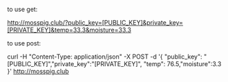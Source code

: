 to use get:

http://mosspig.club/?public_key=[PUBLIC_KEY]&private_key=[PRIVATE_KEY]&temp=33.3&moisture=33.3

to use post:

curl -H "Content-Type: application/json" -X POST -d '{ "public_key": "[PUBLIC_KEY]","private_key":"[PRIVATE_KEY]", "temp": 76.5,"moisture":3.3 }' http://mosspig.club

